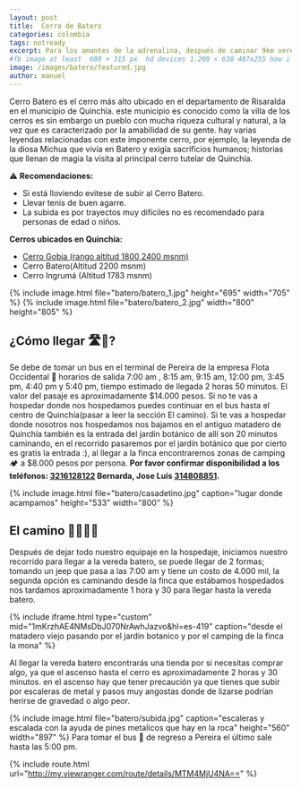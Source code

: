 ```yaml
---
layout: post
title:  Cerro de Batero
categories: colombia
tags: notready
excerpt: Para los amantes de la adrenalina, después de caminar 9km veremos una escalada de 150 metros por escalinatas pegadas a la roca  al final todo se recompensa con una linda vista de la villa de los cerros.
#fb image at least  600 × 315 px  hd devices 1.200 × 630 487x255 how i see it
image: /images/batero/featured.jpg
author: manuel
---
```

Cerro Batero es el cerro más alto ubicado en  el departamento de Risaralda en el municipio de Quinchía. este municipio es  conocido como la villa de los cerros  es sin embargo un pueblo con mucha riqueza cultural y natural, a la vez que es caracterizado por la amabilidad de su gente.
hay varias leyendas relacionadas con este imponente cerro, por ejemplo, la leyenda de la diosa Michua que vivía en  Batero y exigía sacrificios humanos; historias que llenan de magia la visita al principal cerro tutelar de Quinchía.

⚠️ __Recomendaciones:__
* Si está lloviendo evitese de subir al Cerro Batero.
* Llevar tenis de buen agarre.
* La subida es por trayectos muy difíciles no es recomendado para personas de edad o niños.

__Cerros ubicados en Quinchía:__
- <a href="https://rutasdelosandes.com/colombia/cerrogobia"> Cerro Gobia (rango altitud  1800  2400 msnm)</a>
- Cerro Batero(Altitud 2200 msnm)
- Cerro Ingrumá (Altitud 1783 msnm)


<amp-carousel 
    width="800"
    height="600"
    layout="responsive"
    type="slides"
    autoplay
    delay="2000">
    {% include image.html 
        file="batero/batero_1.jpg" 
        height="695" 
        width="705"
    %} 
     {% include image.html 
        file="batero/batero_2.jpg" 
        width="800"
        height="805"
    %} 
</amp-carousel>

## ¿Cómo llegar 🛣🚌?

Se debe de tomar un bus en el terminal de Pereira de la empresa Flota Occidental 🚌 horarios de salida 7:00 am , 8:15 am, 9:15 am, 12:00 pm, 3:45 pm,  4:40 pm y 5:40 pm, tiempo estimado de llegada 2 horas 50 minutos. El valor del pasaje es aproximadamente $14.000 pesos. 
Si no te vas a hospedar donde nos hospedamos puedes continuar en el bus hasta el centro de Quinchía(pasar a leer la sección El camino). Si te vas a hospedar donde nosotros nos hospedamos nos bajamos en el antiguo matadero de Quinchía también es la entrada del jardín botánico de allí son 20 minutos caminando, en el recorrido pasaremos por el jardín botánico que por cierto es gratis la entrada :), al llegar a la finca encontraremos zonas de camping 🏕  a $8.000 pesos por persona.
__Por favor confirmar disponibilidad a los teléfonos: <a href="tel:3216128122">3216128122</a> Bernarda, Jose Luis <a href="tel:314808851">314808851</a>.__


{% include image.html 
   file="batero/casadetino.jpg"
   caption="lugar donde acampamos"
   height="533" 
   width="800"
%} 

## El camino 🚶🏽🚶🏽

Después de dejar todo nuestro equipaje en la hospedaje, iniciamos nuestro recorrido para llegar a la vereda batero, se puede llegar de 2 formas; tomando un jeep que pasa a las 7:00 am y tiene un costo de 4.000 mil, la segunda opción es caminando desde la finca que estábamos hospedados nos tardamos aproximadamente 1 hora y 30 para llegar hasta la vereda batero.

{% include iframe.html
    type="custom"
    mid="1mKrzhAE4NMsDbJ070NrAwhJazvo&hl=es-419"
    caption="desde el matadero viejo pasando por el jardin botanico y por el camping de la finca la mona"
%}

Al llegar la vereda batero encontrarás una tienda por si necesitas comprar algo, ya que el ascenso hasta el cerro es aproximadamente 2 horas y 30 minutos.
en el ascenso hay que tener precaución ya que tienes que subir por escaleras de metal y pasos muy angostas donde de lizarse podrían herirse de gravedad o algo peor.

{% include image.html 
   file="batero/subida.jpg"
   caption="escaleras y escalada con la ayuda de pines metalicos que hay en la roca"
   height="560" 
   width="897"
%} 
Para tomar el bus 🚌 de regreso a Pereira el último sale hasta las 5:00 pm.

{% include route.html
           url="http://my.viewranger.com/route/details/MTM4MjU4NA=="
%}







